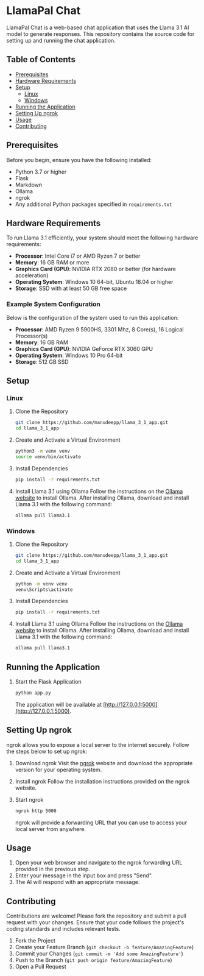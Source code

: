 # LlamaPal Chat

LlamaPal Chat is a web-based chat application that uses the Llama 3.1 AI model to generate responses. This repository contains the source code for setting up and running the chat application.

## Table of Contents

- [Prerequisites](#prerequisites)
- [Hardware Requirements](#hardware-requirements)
- [Setup](#setup)
  - [Linux](#linux)
  - [Windows](#windows)
- [Running the Application](#running-the-application)
- [Setting Up ngrok](#setting-up-ngrok)
- [Usage](#usage)
- [Contributing](#contributing)

## Prerequisites

Before you begin, ensure you have the following installed:

- Python 3.7 or higher
- Flask
- Markdown
- Ollama
- ngrok
- Any additional Python packages specified in `requirements.txt`

## Hardware Requirements

To run Llama 3.1 efficiently, your system should meet the following hardware requirements:

- **Processor**: Intel Core i7 or AMD Ryzen 7 or better
- **Memory**: 16 GB RAM or more
- **Graphics Card (GPU)**: NVIDIA RTX 2080 or better (for hardware acceleration)
- **Operating System**: Windows 10 64-bit, Ubuntu 18.04 or higher
- **Storage**: SSD with at least 50 GB free space

### Example System Configuration

Below is the configuration of the system used to run this application:

- **Processor**: AMD Ryzen 9 5900HS, 3301 Mhz, 8 Core(s), 16 Logical Processor(s)
- **Memory**: 16 GB RAM
- **Graphics Card (GPU)**: NVIDIA GeForce RTX 3060 GPU
- **Operating System**: Windows 10 Pro 64-bit
- **Storage**: 512 GB SSD

## Setup

### Linux

1. Clone the Repository
    ```sh
    git clone https://github.com/manudeepp/llama_3_1_app.git
    cd llama_3_1_app
    ```
2. Create and Activate a Virtual Environment
    ```sh
    python3 -m venv venv
    source venv/bin/activate
    ```
3. Install Dependencies
    ```sh
    pip install -r requirements.txt
    ```
4. Install Llama 3.1 using Ollama
    Follow the instructions on the [Ollama website](https://ollama.com/library/llama3.1) to install Ollama. After installing Ollama, download and install Llama 3.1 with the following command:
    ```sh
    ollama pull llama3.1
    ```

### Windows

1. Clone the Repository
    ```sh
    git clone https://github.com/manudeepp/llama_3_1_app.git
    cd llama_3_1_app
    ```
2. Create and Activate a Virtual Environment
    ```sh
    python -m venv venv
    venv\Scripts\activate
    ```
3. Install Dependencies
    ```sh
    pip install -r requirements.txt
    ```
4. Install Llama 3.1 using Ollama
    Follow the instructions on the [Ollama website](https://ollama.com/library/llama3.1) to install Ollama. After installing Ollama, download and install Llama 3.1 with the following command:
    ```sh
    ollama pull llama3.1
    ```

## Running the Application

1. Start the Flask Application
    ```sh
    python app.py
    ```
    The application will be available at [http://127.0.0.1:5000](http://127.0.0.1:5000).

## Setting Up ngrok

ngrok allows you to expose a local server to the internet securely. Follow the steps below to set up ngrok:

1. Download ngrok
    Visit the [ngrok](https://dashboard.ngrok.com/get-started/setup/windows) website and download the appropriate version for your operating system.

2. Install ngrok
    Follow the installation instructions provided on the ngrok website.

3. Start ngrok
    ```sh
    ngrok http 5000
    ```
    ngrok will provide a forwarding URL that you can use to access your local server from anywhere.

## Usage

1. Open your web browser and navigate to the ngrok forwarding URL provided in the previous step.
2. Enter your message in the input box and press "Send".
3. The AI will respond with an appropriate message.

## Contributing

Contributions are welcome! Please fork the repository and submit a pull request with your changes. Ensure that your code follows the project's coding standards and includes relevant tests.

1. Fork the Project
2. Create your Feature Branch (`git checkout -b feature/AmazingFeature`)
3. Commit your Changes (`git commit -m 'Add some AmazingFeature'`)
4. Push to the Branch (`git push origin feature/AmazingFeature`)
5. Open a Pull Request
